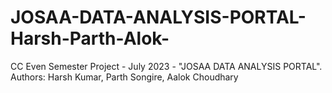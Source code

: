 # JOSAA-DATA-ANALYSIS-PORTAL-Harsh-Parth-Alok-
CC Even Semester Project - July 2023 -  "JOSAA DATA ANALYSIS PORTAL". Authors: Harsh Kumar, Parth Songire, Aalok Choudhary
